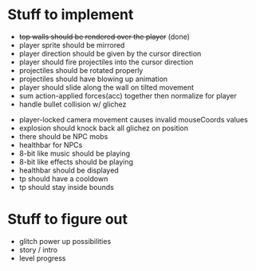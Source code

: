 # Stuff to implement
+ ~~top walls should be rendered over the player~~ (done)
+ player sprite should be mirrored
+ player direction should be given by the cursor direction
+ player should fire projectiles into the cursor direction
+ projectiles should be rotated properly
+ projectiles should have blowing up animation
+ player should slide along the wall on tilted movement
+ sum action-applied forces(acc) together then normalize for player
+ handle bullet collision w/ glichez
- player-locked camera movement causes invalid mouseCoords values
- explosion should knock back all glichez on position
- there should be NPC mobs
- healthbar for NPCs
- 8-bit like music should be playing
- 8-bit like effects should be playing
- healthbar should be displayed
- tp should have a cooldown
- tp should stay inside bounds

# Stuff to figure out
- glitch power up possibilities
- story / intro
- level progress
